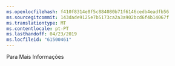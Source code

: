 ```yaml
---
ms.openlocfilehash: f410f8314e8f5c884080b71f6146cedb4eadfb56
ms.sourcegitcommit: 143dade9125e7b5173ca2a3a902bcd6f4b14067f
ms.translationtype: MT
ms.contentlocale: pt-PT
ms.lasthandoff: 04/23/2019
ms.locfileid: "61500461"
---
```

Para Mais Informações